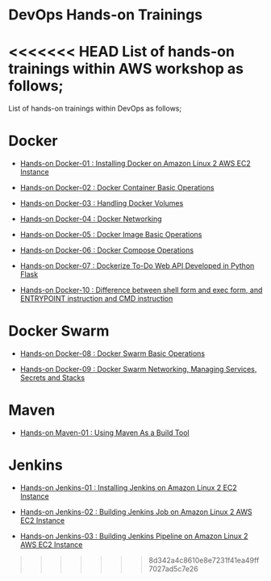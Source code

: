 # DevOps Hands-on Trainings

<<<<<<< HEAD
List of hands-on trainings within AWS workshop as follows;
=======
List of hands-on trainings within DevOps as follows;

# Docker

- [Hands-on Docker-01 : Installing Docker on Amazon Linux 2 AWS EC2 Instance](./docker/docker-01-installing-on-ec2-linux2/)

- [Hands-on Docker-02 : Docker Container Basic Operations](./docker/docker-02-container-basic-operations/)

- [Hands-on Docker-03 : Handling Docker Volumes](./docker/docker-03-handling-volumes/)

- [Hands-on Docker-04 : Docker Networking](./docker/docker-04-networking/)

- [Hands-on Docker-05 : Docker Image Basic Operations](./docker/docker-05-image-basic-operations/)
  
- [Hands-on Docker-06 : Docker Compose Operations](./docker/docker-06-compose-operations/)
  
- [Hands-on Docker-07 :  Dockerize To-Do Web API Developed in Python Flask](./docker/docker-07-dockerize-to-do-app-on-python-flask/)

- [Hands-on Docker-10 : Difference between shell form and exec form, and ENTRYPOINT instruction and CMD instruction](./docker/docker-10-difference-between-exec-form-shell-form-and-CMD-ENTRYPOINT-instructions)

# Docker Swarm

- [Hands-on Docker-08 : Docker Swarm Basic Operations](./docker/docker-08-swarm-basic-operations)

- [Hands-on Docker-09 : Docker Swarm Networking, Managing Services, Secrets and Stacks](./docker/docker-09-swarm-networking-managing-services-secrets-stacks)

# Maven

- [Hands-on Maven-01 : Using Maven As a Build Tool](./maven/maven-01-using-maven-as-a-build-tool/)

# Jenkins

- [Hands-on Jenkins-01 : Installing Jenkins on Amazon Linux 2 EC2 Instance](./jenkins/jenkins-01-installing-on-ec2-linux2)

- [Hands-on Jenkins-02 : Building Jenkins Job on Amazon Linux 2 AWS EC2 Instance](./jenkins/jenkins-02-building-jenkins-job)

- [Hands-on Jenkins-03 : Building Jenkins Pipeline on Amazon Linux 2 AWS EC2 Instance](./jenkins/jenkins-03-building-jenkins-pipeline)

>>>>>>> 8d342a4c8610e8e7231f41ea49ff7027ad5c7e26
